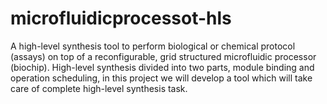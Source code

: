 # microfluidicprocessot-hls
A high-level synthesis tool to perform biological or chemical protocol (assays) on top of a reconfigurable, grid structured microfluidic processor (biochip). High-level synthesis divided into two parts, module binding and operation scheduling, in this project we will develop a tool which will take care of complete high-level synthesis task.
